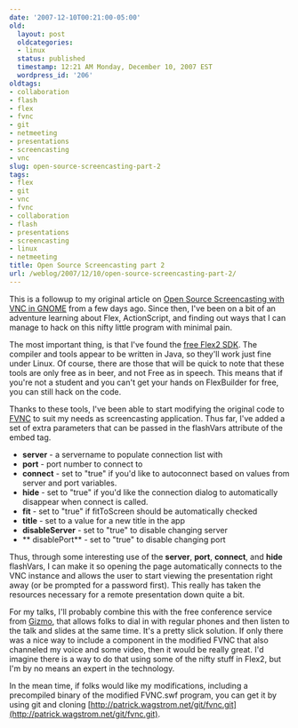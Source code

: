 ```yaml
---
date: '2007-12-10T00:21:00-05:00'
old:
  layout: post
  oldcategories:
  - linux
  status: published
  timestamp: 12:21 AM Monday, December 10, 2007 EST
  wordpress_id: '206'
oldtags:
- collaboration
- flash
- flex
- fvnc
- git
- netmeeting
- presentations
- screencasting
- vnc
slug: open-source-screencasting-part-2
tags:
- flex
- git
- vnc
- fvnc
- collaboration
- flash
- presentations
- screencasting
- linux
- netmeeting
title: Open Source Screencasting part 2
url: /weblog/2007/12/10/open-source-screencasting-part-2/
---
```


This is a followup to my original article on [Open Source Screencasting with VNC in GNOME](/weblog/linux/open-source-screencasting.xml) from a few days ago.  Since then, I've been on a bit of an adventure learning about Flex, ActionScript, and finding out ways that I can manage to hack on this nifty little program with minimal pain.

The most important thing, is that I've found the [free Flex2 SDK](http://www.adobe.com/products/flex/downloads/).  The compiler and tools appear to be written in Java, so they'll work just fine under Linux.  Of course, there are those that will be quick to note that these tools are only free as in beer, and not Free as in speech.  This means that if you're not a student and you can't get your hands on FlexBuilder for free, you can still hack
on the code.

Thanks to these tools, I've been able to start modifying the original code to [FVNC](http://www.osflash.org/fvnc/) to suit my needs as screencasting application.  Thus far, I've added a set of extra parameters that can be passed in the flashVars attribute of the embed tag.

  * **server** - a servername to populate connection list with
  * **port** - port number to connect to
  * **connect** - set to "true" if you'd like to autoconnect based on values from server and port variables.
  * **hide** - set to "true" if you'd like the connection dialog to automatically disappear when connect is called.
  * **fit** - set to "true" if fitToScreen should be automatically checked
  * **title** - set to a value for a new title in the app
  * **disableServer** - set to "true" to disable changing server
  * ** disablePort** - set to "true" to disable changing port

Thus, through some interesting use of the **server**, **port**, **connect**, and **hide** flashVars, I can make it so opening the page automatically connects to the VNC instance and allows the user to start viewing the presentation right away (or be prompted for a password first).  This really has taken the resources necessary for a remote presentation down quite a bit.

For my talks, I'll probably combine this with the free conference service from [Gizmo](http://www.gizmoproject.com/), that allows folks to dial in with regular phones and then listen to the talk and slides at the same time.  It's a pretty slick solution.  If only there was a nice way to include a component in the modified FVNC that also channeled my voice and some video, then it would be really great.  I'd imagine there is a way to do that using some of the nifty stuff in Flex2, but I'm by no means an expert in the technology.

In the mean time, if folks would like my modifications, including a precompiled binary of the modified FVNC.swf program, you can get it by using git and cloning [http://patrick.wagstrom.net/git/fvnc.git](http://patrick.wagstrom.net/git/fvnc.git).